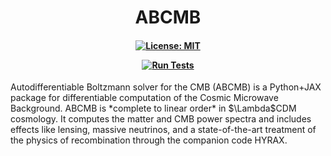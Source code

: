 <h1 align="center">
ABCMB<!-- omit from toc -->
</h1>
<h4 align="center">

[![License: MIT](https://img.shields.io/badge/License-MIT-red.svg)](https://opensource.org/licenses/MIT)
<!--[![arXiv](https://img.shields.io/badge/arXiv-2408.14538%20-green.svg)](https://arxiv.org/abs/2408.14538) -->
[![Run Tests](https://github.com/TonyZhou729/ABCMB/actions/workflows/accuracy.yml/badge.svg)](https://github.com/TonyZhou729/ABCMB/actions/workflows/accuracy.yml)
</h4>
Autodifferentiable Boltzmann solver for the CMB (ABCMB) is a Python+JAX package for differentiable computation of the Cosmic Microwave Background.  ABCMB is 
*complete to linear order* in $\Lambda$CDM cosmology.  It computes the matter and CMB power spectra and includes effects like lensing, massive neutrinos, and a state-of-the-art treatment of the physics of recombination through the companion code HYRAX.

